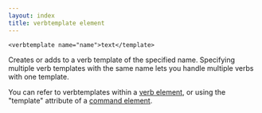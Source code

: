 ```yaml
---
layout: index
title: verbtemplate element
---
```


    <verbtemplate name="name">text</template>

Creates or adds to a verb template of the specified name. Specifying multiple verb templates with the same name lets you handle multiple verbs with one template.

You can refer to verbtemplates within a [verb element](verb_element.html), or using the "template" attribute of a [command element](command_element.html).
